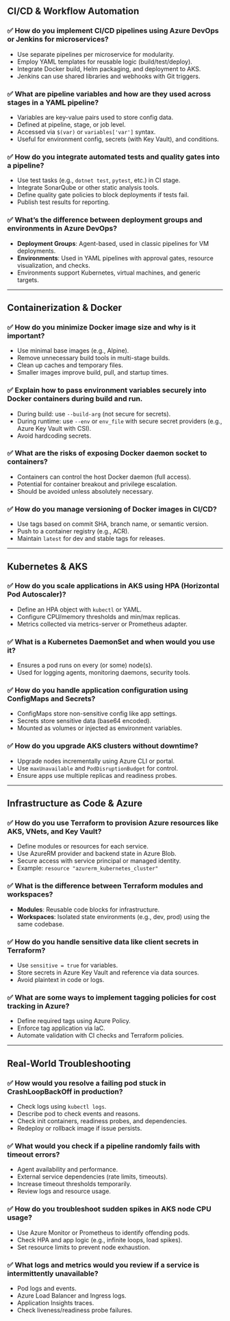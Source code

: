 
## CI/CD & Workflow Automation

### ✅ How do you implement CI/CD pipelines using Azure DevOps or Jenkins for microservices?
- Use separate pipelines per microservice for modularity.
- Employ YAML templates for reusable logic (build/test/deploy).
- Integrate Docker build, Helm packaging, and deployment to AKS.
- Jenkins can use shared libraries and webhooks with Git triggers.

### ✅ What are pipeline variables and how are they used across stages in a YAML pipeline?
- Variables are key-value pairs used to store config data.
- Defined at pipeline, stage, or job level.
- Accessed via `$(var)` or `variables['var']` syntax.
- Useful for environment config, secrets (with Key Vault), and conditions.

### ✅ How do you integrate automated tests and quality gates into a pipeline?
- Use test tasks (e.g., `dotnet test`, `pytest`, etc.) in CI stage.
- Integrate SonarQube or other static analysis tools.
- Define quality gate policies to block deployments if tests fail.
- Publish test results for reporting.

### ✅ What’s the difference between deployment groups and environments in Azure DevOps?
- **Deployment Groups**: Agent-based, used in classic pipelines for VM deployments.
- **Environments**: Used in YAML pipelines with approval gates, resource visualization, and checks.
- Environments support Kubernetes, virtual machines, and generic targets.

---

## Containerization & Docker

### ✅ How do you minimize Docker image size and why is it important?
- Use minimal base images (e.g., Alpine).
- Remove unnecessary build tools in multi-stage builds.
- Clean up caches and temporary files.
- Smaller images improve build, pull, and startup times.

### ✅ Explain how to pass environment variables securely into Docker containers during build and run.
- During build: use `--build-arg` (not secure for secrets).
- During runtime: use `--env` or `env_file` with secure secret providers (e.g., Azure Key Vault with CSI).
- Avoid hardcoding secrets.

### ✅ What are the risks of exposing Docker daemon socket to containers?
- Containers can control the host Docker daemon (full access).
- Potential for container breakout and privilege escalation.
- Should be avoided unless absolutely necessary.

### ✅ How do you manage versioning of Docker images in CI/CD?
- Use tags based on commit SHA, branch name, or semantic version.
- Push to a container registry (e.g., ACR).
- Maintain `latest` for dev and stable tags for releases.

---

## Kubernetes & AKS

### ✅ How do you scale applications in AKS using HPA (Horizontal Pod Autoscaler)?
- Define an HPA object with `kubectl` or YAML.
- Configure CPU/memory thresholds and min/max replicas.
- Metrics collected via metrics-server or Prometheus adapter.

### ✅ What is a Kubernetes DaemonSet and when would you use it?
- Ensures a pod runs on every (or some) node(s).
- Used for logging agents, monitoring daemons, security tools.

### ✅ How do you handle application configuration using ConfigMaps and Secrets?
- ConfigMaps store non-sensitive config like app settings.
- Secrets store sensitive data (base64 encoded).
- Mounted as volumes or injected as environment variables.

### ✅ How do you upgrade AKS clusters without downtime?
- Upgrade nodes incrementally using Azure CLI or portal.
- Use `maxUnavailable` and `PodDisruptionBudget` for control.
- Ensure apps use multiple replicas and readiness probes.

---

## Infrastructure as Code & Azure

### ✅ How do you use Terraform to provision Azure resources like AKS, VNets, and Key Vault?
- Define modules or resources for each service.
- Use AzureRM provider and backend state in Azure Blob.
- Secure access with service principal or managed identity.
- Example: `resource "azurerm_kubernetes_cluster"`

### ✅ What is the difference between Terraform modules and workspaces?
- **Modules**: Reusable code blocks for infrastructure.
- **Workspaces**: Isolated state environments (e.g., dev, prod) using the same codebase.

### ✅ How do you handle sensitive data like client secrets in Terraform?
- Use `sensitive = true` for variables.
- Store secrets in Azure Key Vault and reference via data sources.
- Avoid plaintext in code or logs.

### ✅ What are some ways to implement tagging policies for cost tracking in Azure?
- Define required tags using Azure Policy.
- Enforce tag application via IaC.
- Automate validation with CI checks and Terraform policies.

---

## Real-World Troubleshooting

### ✅ How would you resolve a failing pod stuck in CrashLoopBackOff in production?
- Check logs using `kubectl logs`.
- Describe pod to check events and reasons.
- Check init containers, readiness probes, and dependencies.
- Redeploy or rollback image if issue persists.

### ✅ What would you check if a pipeline randomly fails with timeout errors?
- Agent availability and performance.
- External service dependencies (rate limits, timeouts).
- Increase timeout thresholds temporarily.
- Review logs and resource usage.

### ✅ How do you troubleshoot sudden spikes in AKS node CPU usage?
- Use Azure Monitor or Prometheus to identify offending pods.
- Check HPA and app logic (e.g., infinite loops, load spikes).
- Set resource limits to prevent node exhaustion.

### ✅ What logs and metrics would you review if a service is intermittently unavailable?
- Pod logs and events.
- Azure Load Balancer and Ingress logs.
- Application Insights traces.
- Check liveness/readiness probe failures.
